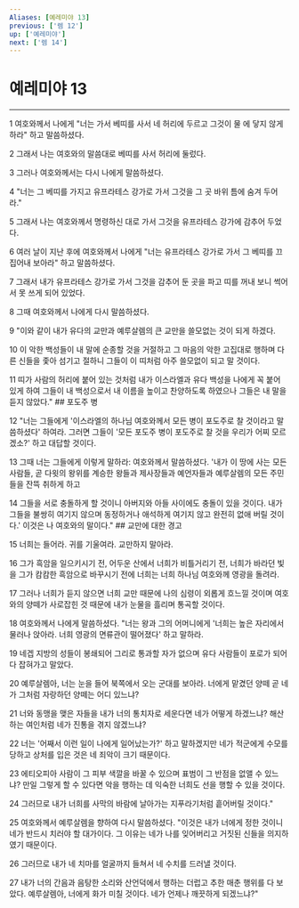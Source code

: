 ```yaml
---
Aliases: [예레미야 13]
previous: ['렘 12']
up: ['예레미야']
next: ['렘 14']
---
```

# 예레미야 13

***


1 여호와께서 나에게 "너는 가서 베띠를 사서 네 허리에 두르고 그것이 물 에 닿지 않게 하라" 하고 말씀하셨다. 

2 그래서 나는 여호와의 말씀대로 베띠를 사서 허리에 둘렀다. 

3 그러나 여호와께서는 다시 나에게 말씀하셨다. 

4 "너는 그 베띠를 가지고 유프라테스 강가로 가서 그것을 그 곳 바위 틈에 숨겨 두어라." 

5 그래서 나는 여호와께서 명령하신 대로 가서 그것을 유프라테스 강가에 감추어 두었다. 

6 여러 날이 지난 후에 여호와께서 나에게 "너는 유프라테스 강가로 가서 그 베띠를 끄집어내 보아라" 하고 말씀하셨다. 

7 그래서 내가 유프라테스 강가로 가서 그것을 감추어 둔 곳을 파고 띠를 꺼내 보니 썩어서 못 쓰게 되어 있었다. 

8 그때 여호와께서 나에게 다시 말씀하셨다. 

9 "이와 같이 내가 유다의 교만과 예루살렘의 큰 교만을 쓸모없는 것이 되게 하겠다. 

10 이 악한 백성들이 내 말에 순종할 것을 거절하고 그 마음의 악한 고집대로 행하며 다른 신들을 좇아 섬기고 절하니 그들이 이 띠처럼 아주 쓸모없이 되고 말 것이다. 

11 띠가 사람의 허리에 붙어 있는 것처럼 내가 이스라엘과 유다 백성을 나에게 꼭 붙어 있게 하여 그들이 내 백성으로서 내 이름을 높이고 찬양하도록 하였으나 그들은 내 말을 듣지 않았다." ## 포도주 병 

12 "너는 그들에게 '이스라엘의 하나님 여호와께서 모든 병이 포도주로 찰 것이라고 말씀하셨다' 하여라. 그러면 그들이 '모든 포도주 병이 포도주로 찰 것을 우리가 어찌 모르겠소?' 하고 대답할 것이다. 

13 그때 너는 그들에게 이렇게 말하라: 여호와께서 말씀하셨다. '내가 이 땅에 사는 모든 사람들, 곧 다윗의 왕위를 계승한 왕들과 제사장들과 예언자들과 예루살렘의 모든 주민들을 잔뜩 취하게 하고 

14 그들을 서로 충돌하게 할 것이니 아버지와 아들 사이에도 충돌이 있을 것이다. 내가 그들을 불쌍히 여기지 않으며 동정하거나 애석하게 여기지 않고 완전히 없애 버릴 것이다.' 이것은 나 여호와의 말이다." ## 교만에 대한 경고 

15 너희는 들어라. 귀를 기울여라. 교만하지 말아라. 

16 그가 흑암을 일으키시기 전, 어두운 산에서 너희가 비틀거리기 전, 너희가 바라던 빛을 그가 캄캄한 흑암으로 바꾸시기 전에 너희는 너희 하나님 여호와께 영광을 돌려라. 

17 그러나 너희가 듣지 않으면 너희 교만 때문에 나의 심령이 외롭게 흐느낄 것이며 여호와의 양떼가 사로잡힌 것 때문에 내가 눈물을 흘리며 통곡할 것이다. 

18 여호와께서 나에게 말씀하셨다. "너는 왕과 그의 어머니에게 '너희는 높은 자리에서 물러나 앉아라. 너희 영광의 면류관이 떨어졌다' 하고 말하라. 

19 네겝 지방의 성들이 봉쇄되어 그리로 통과할 자가 없으며 유다 사람들이 포로가 되어 다 잡혀가고 말았다. 

20 예루살렘아, 너는 눈을 들어 북쪽에서 오는 군대를 보아라. 너에게 맡겼던 양떼 곧 네가 그처럼 자랑하던 양떼는 어디 있느냐? 

21 너와 동맹을 맺은 자들을 내가 너의 통치자로 세운다면 네가 어떻게 하겠느냐? 해산하는 여인처럼 네가 진통을 겪지 않겠느냐? 

22 너는 '어째서 이런 일이 나에게 일어났는가?' 하고 말하겠지만 네가 적군에게 수모를 당하고 상처를 입은 것은 네 죄악이 크기 때문이다. 

23 에티오피아 사람이 그 피부 색깔을 바꿀 수 있으며 표범이 그 반점을 없앨 수 있느냐? 만일 그렇게 할 수 있다면 악을 행하는 데 익숙한 너희도 선을 행할 수 있을 것이다. 

24 그러므로 내가 너희를 사막의 바람에 날아가는 지푸라기처럼 흩어버릴 것이다." 

25 여호와께서 예루살렘을 향하여 다시 말씀하셨다. "이것은 내가 너에게 정한 것이니 네가 반드시 치러야 할 대가이다. 그 이유는 네가 나를 잊어버리고 거짓된 신들을 의지하였기 때문이다. 

26 그러므로 내가 네 치마를 얼굴까지 들쳐서 네 수치를 드러낼 것이다. 

27 내가 너의 간음과 음탕한 소리와 산언덕에서 행하는 더럽고 추한 매춘 행위를 다 보았다. 예루살렘아, 너에게 화가 미칠 것이다. 네가 언제나 깨끗하게 되겠느냐?"
